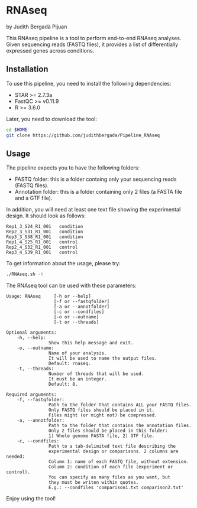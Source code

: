 # RNAseq

by Judith Bergadà Pijuan

This RNAseq pipeline is a tool to perform end-to-end RNAseq analyses.
Given sequencing reads (FASTQ files), it provides a list of differentially expressed genes across conditions.

## Installation

To use this pipeline, you need to install the following dependencies:
- STAR >= 2.7.3a
- FastQC >= v0.11.9
- R >= 3.6.0

Later, you need to download the tool:
```bash
cd $HOME
git clone https://github.com/judithbergada/Pipeline_RNAseq
```

## Usage

The pipeline expects you to have the following folders:
- FASTQ folder: this is a folder containg only your sequencing reads (FASTQ files).
- Annotation folder: this is a folder containing only 2 files (a FASTA file and a GTF file).

In addition, you will need at least one text file showing the experimental design.
It should look as follows:

```
Rep1_3_S24_R1_001	condition
Rep2_3_S31_R1_001	condition
Rep3_3_S38_R1_001	condition
Rep1_4_S25_R1_001	control
Rep2_4_S32_R1_001	control
Rep3_4_S39_R1_001	control
```

To get information about the usage, please try:

```bash
./RNAseq.sh -h
```

The RNAseq tool can be used with these parameters:

```
Usage: RNAseq     [-h or --help]
                  [-f or --fastqfolder]
                  [-a or --annotfolder]
                  [-c or --condfiles]
                  [-o or --outname]
                  [-t or --threads]

Optional arguments:
    -h, --help:
                Show this help message and exit.
    -o, --outname:
                Name of your analysis.
                It will be used to name the output files.
                Default: rnaseq.
    -t, --threads:
                Number of threads that will be used.
                It must be an integer.
                Default: 8.

Required arguments:
    -f, --fastqfolder:
                Path to the folder that contains ALL your FASTQ files.
                Only FASTQ files should be placed in it.
                Files might (or might not) be compressed.
    -a, --annotfolder:
                Path to the folder that contains the annotation files.
                Only 2 files should be placed in this folder:
                1) Whole genome FASTA file, 2) GTF file.
    -c, --condfiles:
                Path to a tab-delimited text file describing the
                experimental design or comparisons. 2 columns are needed:
                Column 1: name of each FASTQ file, without extension.
                Column 2: condition of each file (experiment or control).
                You can specify as many files as you want, but
                they must be writen within quotes.
                E.g.: --condfiles 'comparison1.txt comparison2.txt'
```

Enjoy using the tool!
